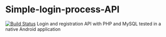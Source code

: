 # Simple-login-process-API
[![Build Status](https://travis-ci.org/ruben69695/Simple-login-process-API.svg?branch=master)](https://travis-ci.org/ruben69695/Simple-login-process-API)
Login and registration API with PHP and MySQL tested in a native Android application

